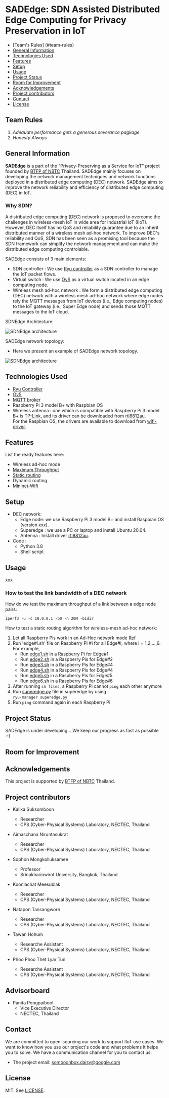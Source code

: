 
# SADEdge: SDN Assisted Distributed Edge Computing for Privacy Preservation in IoT

* [Team's Rules] (#team-rules)
* [General Information](#general-information)
* [Technologies Used](#technologies-used)
* [Features](#Features)
* [Setup](#setup)
* [Usage](#usage)
* [Project Status](#project-status)
* [Room for Improvement](#room-for-improvement)
* [Acknowledgements](#acknowledgements)
* [Project contributors](#Project-contributors)
* [Contact](#contact)
* [License](#license) 

## Team Rules
1. *Adequate performance gets a generous severance pagkage*
2. *Honesty Always*

## General Information
**SADEdge** is a part of the "Privacy-Preserving as a Service for IoT" project founded by [BTFP of NBTC](https://btfp.nbtc.go.th/) Thailand. SADEdge mainly focuses on developing the network management techniques and network functions deployed in a distributed edge computing (DEC) network. SADEdge aims to improve the network reliability and efficiency of distributed edge computing (DEC) in IoT. 

### Why SDN?

A distributed edge computing (DEC) network is proposed to overcome the challenges in wireless-mesh IoT in wide area for Industrial IoT (IIoT). 
However, DEC itself has no QoS and reliability guarantee due to an inherit distributed manner of a wireless mesh ad-hoc network. 
To improve DEC's reliability and QoS, SDN has been seen as a promising tool because the SDN framework can simplify the network management and can make the distributed edge computing controlable. <br />

SADEdge consists of 3 main elements: <br />
* SDN controller : We use [Ryu controller](https://github.com/faucetsdn/ryu) as a SDN controller to manage the IoT packet flows. <br />
* Virtual switch : We use [OvS](https://www.openvswitch.org/) as a virtual switch located in an edge computing node. <br />
* Wireless mesh ad-hoc network : We form a distributed edge computing (DEC) network with a wireless mesh ad-hoc network where edge nodes rely the MQTT messages from IoT devices (i.e., Edge computing nodes) to the IoT gateway (i.e., Super Edge node) and sends those MQTT messages to the IoT cloud. <br />

SDNEdge Architecture: <br />


![SDNEdge architecture](./PlanB/Figure_Readme/SADEdge-Architecture.png) 

SADEdge network topology: <br />
* Here we present an example of SADEdge network topology. <br />

![SDNEdge architecture](./PlanB/Figure_Readme/SADEdge-Topology.png) 



## Technologies Used
- [Ryu Controller](https://ryu-sdn.org/) 
- [OvS](https://www.openvswitch.org/download/)
- [MQTT broker](https://www.hivemq.com/blog/mqtt-toolbox-mqttbox/)
- Raspberry Pi 3 model B+ with Raspbian OS
- Wireless antenna : one which is compatible with Raspberry Pi 3 model B+ is [TP-Link](https://www.tp-link.com/th/home-networking/adapter/archer-t2u-plus/), and its driver can be downloaded from [rtl8812au](https://github.com/aircrack-ng/rtl8812au).  
For the Raspbian OS, the drivers are available to download from [wifi-driver](http://downloads.fars-robotics.net/wifi-drivers/).


## Features 
List the ready features here:
- Wireless ad-hoc mode
- [Maximum Throughput](https://github.com/TNatapon/Privacy_SDN_Edge_IoT/tree/main/PlanB) 
- [Static routing](https://github.com/TNatapon/Privacy_SDN_Edge_IoT/tree/main/flowrules)
- Dynamic routing
- [Mininet-Wifi](https://github.com/TNatapon/Privacy_SDN_Edge_IoT/tree/main/Testing%20on%20Mininet-wifi)

## Setup
* DEC network: 
    * Edge node: we use Raspberry Pi 3 model B+ and install Raspbian OS (version xxx).
    * Superedge : we use a PC or laptop and install Ubuntu 20.04.
    * Antenna : Install driver [rtl8812au](https://github.com/aircrack-ng/rtl8812au).
* Code : 
    * Python 3.8 
    * Shell script 

## Usage
xxx

### How to test the link bandwidth of a DEC network
How do we test the maximum throughput of a link between a edge node pairs:

`iperf3 -u -c 10.0.0.1 -b0 -n 20M -bidir`

How to test a static routing algorithm for wireless-mesh ad-hoc network: <br />
1) Let all Raspberry Pis work in an Ad-Hoc network mode [Ref](https://classes.engineering.wustl.edu/ese205/core/index.php?title=Ad-Hoc_Network_%2B_Raspberry_Pi)<br />
2) Run 'edge#i.sh' file on Raspberry Pi #i for all Edge#i, where i = 1,2,...,6. For example, <br />
    * Run [edge1.sh](https://github.com/TNatapon/Privacy_SDN_Edge_IoT/blob/main/flowrules/edge1.sh) in a Raspberry Pi for Edge#1 <br />
    * Run [edge2.sh](https://github.com/TNatapon/Privacy_SDN_Edge_IoT/blob/main/flowrules/edge2.sh) in a Raspberry Pis for Edge#2 <br />
    * Run [edge3.sh](https://github.com/TNatapon/Privacy_SDN_Edge_IoT/blob/main/flowrules/edge3.sh) in a Raspberry Pis for Edge#4 <br />
    * Run [edge4.sh](https://github.com/TNatapon/Privacy_SDN_Edge_IoT/blob/main/flowrules/edge4.sh) in a Raspberry Pis for Edge#4 <br />
    * Run [edge5.sh](https://github.com/TNatapon/Privacy_SDN_Edge_IoT/blob/main/flowrules/edge5.sh) in a Raspberry Pis for Edge#5 <br />
    * Run [edge6.sh](https://github.com/TNatapon/Privacy_SDN_Edge_IoT/blob/main/flowrules/edge6.sh) in a Raspberry Pis for Edge#6 <br />
3) After running `sh files`, a Raspberry Pi cannot `ping` each other anymore <br />
4) Run [superedge.py](https://github.com/TNatapon/Privacy_SDN_Edge_IoT/blob/main/flowrules/superedge.py) file in superedge by using  <br />
`ryu-manager superedge.py` 
6) Run `ping` command again in each Raspberry Pi <br />


## Project Status
SADEdge is under developing...
We keep our progress as fast as possible :-)

## Room for Improvement


## Acknowledgements
This project is supported by [BTFP of NBTC](https://btfp.nbtc.go.th/) Thailand. 

## Project contributors
* Kalika Suksomboon <br />
   * Researcher <br />
   * CPS (Cyber-Physical Systems) Laboratory, NECTEC, Thailand <br />

* Aimaschana Niruntasukrat <br />
   * Researcher <br />
   * CPS (Cyber-Physical Systems) Laboratory, NECTEC, Thailand <br />

* Sophon Mongkolluksamee <br />
   * Professor <br />
   * Srinakharinwirot University, Bangkok, Thailand <br />

* Koonlachat Meesublak <br />
   * Researcher <br />
   * CPS (Cyber-Physical Systems) Laboratory, NECTEC, Thailand <br />

* Natapon Tansangworn <br />
   * Researcher <br />
   * CPS (Cyber-Physical Systems) Laboratory, NECTEC, Thailand <br />

* Tawan Hohum <br />
   * Researche Assistant <br />
   * CPS (Cyber-Physical Systems) Laboratory, NECTEC, Thailand <br />

* Phoo Phoo Thet Lyar Tun <br />
   * Researche Assistant <br />
   * CPS (Cyber-Physical Systems) Laboratory, NECTEC, Thailand <br />
   
## Advisorboard 
* Panita Pongpaibool <br />
   * Vice Executive Director <br />
   * NECTEC, Thailand

## Contact
We are committed to open-sourcing our work to support IIoT use cases. We want to know how you use our project's code and what problems it helps you to solve. 
We have a communication channel for you to contact us:
 * The project email: somboonbox.daisy@google.com
  
## License 
MIT. See [LICENSE](https://github.com/google/fully-homomorphic-encryption/blob/main/LICENSE).
